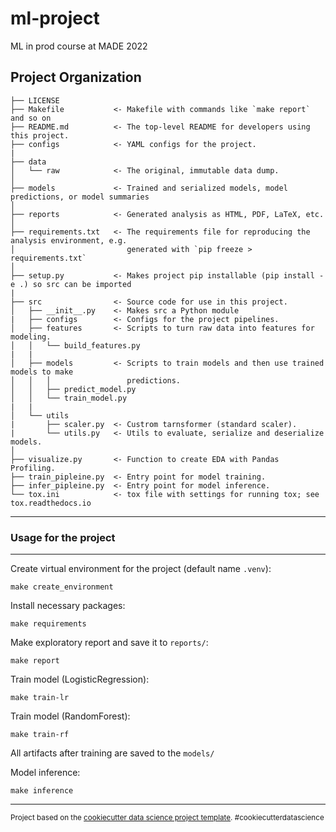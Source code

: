 ml-project
==============================

ML in prod course at MADE 2022

Project Organization
------------

    ├── LICENSE
    ├── Makefile           <- Makefile with commands like `make report` and so on
    ├── README.md          <- The top-level README for developers using this project.
    ├── configs            <- YAML configs for the project.
    |
    ├── data
    │   └── raw            <- The original, immutable data dump.
    │
    ├── models             <- Trained and serialized models, model predictions, or model summaries
    │
    ├── reports            <- Generated analysis as HTML, PDF, LaTeX, etc.
    │
    ├── requirements.txt   <- The requirements file for reproducing the analysis environment, e.g.
    │                         generated with `pip freeze > requirements.txt`
    │
    ├── setup.py           <- Makes project pip installable (pip install -e .) so src can be imported
    |
    ├── src                <- Source code for use in this project.
    │   ├── __init__.py    <- Makes src a Python module
    |   ├── configs        <- Configs for the project pipelines.
    │   ├── features       <- Scripts to turn raw data into features for modeling.
    │   │   └── build_features.py
    |   |
    │   ├── models         <- Scripts to train models and then use trained models to make
    │   │   │                 predictions.
    │   │   ├── predict_model.py
    │   │   └── train_model.py
    |   |
    │   └── utils
    |       ├── scaler.py  <- Custrom tarnsformer (standard scaler).
    |       └── utils.py   <- Utils to evaluate, serialize and deserialize models.
    │
    ├── visualize.py       <- Function to create EDA with Pandas Profiling.
    ├── train_pipleine.py  <- Entry point for model training.
    ├── infer_pipleine.py  <- Entry point for model inference.
    └── tox.ini            <- tox file with settings for running tox; see tox.readthedocs.io


--------

### Usage for the project
------------

Create virtual environment for the project (default name `.venv`):
```
make create_environment
```
Install necessary packages:  
```
make requirements
```
Make exploratory report and save it to `reports/`:  
```
make report
```  
Train model (LogisticRegression):  
```
make train-lr
```  
Train model (RandomForest):  
```
make train-rf
```  
All artifacts after training are saved to the `models/`  
  
Model inference:  
```
make inference
```  

------------
<p><small>Project based on the <a target="_blank" href="https://drivendata.github.io/cookiecutter-data-science/">cookiecutter data science project template</a>. #cookiecutterdatascience</small></p>
